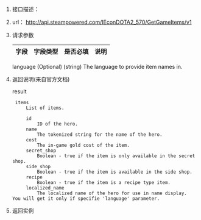 ##
1.  接口描述：

2. url： http://api.steampowered.com/IEconDOTA2_570/GetGameItems/v1

3. 请求参数

    | 字段         | 字段类型 | 是否必填 | 说明   |
    | ---------- | ---- | ---- | ---- |
    
    language (Optional) (string)
        The language to provide item names in.
    

4. 返回说明(来自官方文档)

    result
    
        items
            List of items.
    
            id
                ID of the hero.
            name
                The tokenized string for the name of the hero.
            cost
                The in-game gold cost of the item.
            secret_shop
                Boolean - true if the item is only available in the secret shop.
            side_shop
                Boolean - true if the item is available in the side shop.
            recipe
                Boolean - true if the item is a recipe type item.
            localized_name
                The localized name of the hero for use in name display. You will get it only if specifie 'language' parameter.



5. 返回实例
